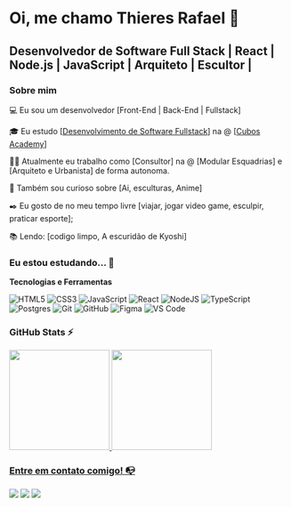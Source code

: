 # Oi, me chamo Thieres Rafael 👋
## Desenvolvedor de Software Full Stack |  React | Node.js | JavaScript  | Arquiteto | Escultor |
### Sobre mim

💻 Eu sou um desenvolvedor [Front-End | Back-End | Fullstack]

🎓 Eu estudo [[Desenvolvimento de Software Fullstack](https://cubos.academy/cursos/desenvolvimento-de-software-v2)] na @ [[Cubos Academy](https://cubos.academy/)]

👩‍💻 Atualmente eu trabalho como [Consultor] na @ [Modular Esquadrias] e [Arquiteto e Urbanista] de forma autonoma.

🔎 Também sou curioso sobre [Ai, esculturas, Anime]

✒️ Eu gosto de no meu tempo livre [viajar, jogar video game, esculpir, praticar esporte];

📚 Lendo: [codigo limpo, A escuridão de Kyoshi]

### Eu estou estudando... 🧩

**Tecnologias e Ferramentas**

![HTML5](https://img.shields.io/badge/html5-%23E34F26.svg?style=for-the-badge&logo=html5&logoColor=white)
![CSS3](https://img.shields.io/badge/css3-%231572B6.svg?style=for-the-badge&logo=css3&logoColor=white)
![JavaScript](https://img.shields.io/badge/javascript-%23323330.svg?style=for-the-badge&logo=javascript&logoColor=%23F7DF1E)
![React](https://img.shields.io/badge/react-%2320232a.svg?style=for-the-badge&logo=react&logoColor=%2361DAFB)
![NodeJS](https://img.shields.io/badge/node.js-6DA55F?style=for-the-badge&logo=node.js&logoColor=white)
![TypeScript](https://img.shields.io/badge/typescript-%23007ACC.svg?style=for-the-badge&logo=typescript&logoColor=white)
![Postgres](https://img.shields.io/badge/postgres-%23316192.svg?style=for-the-badge&logo=postgresql&logoColor=white)
![Git](https://img.shields.io/badge/git-%23F05033.svg?style=for-the-badge&logo=git&logoColor=white)
![GitHub](https://img.shields.io/badge/github-%23121011.svg?style=for-the-badge&logo=github&logoColor=white)
![Figma](https://img.shields.io/badge/figma-%23F24E1E.svg?style=for-the-badge&logo=figma&logoColor=white)
![VS Code](https://img.shields.io/badge/VS%20Code-0078d7.svg?style=for-the-badge&logo=visual-studio-code&logoColor=white)

### GitHub Stats ⚡
<div>
<a href="https://github.com/thesrael">
<img height="180em" src="https://github-readme-stats.vercel.app/api/top-langs/?username=thesrael&layout=compact&langs_count=7&theme=dracula"/>
<img height="180em" src="https://github-readme-stats.vercel.app/api?username=thesrael&show_icons=true&theme=dracula&include_all_commits=true&count_private=true"/>
</div>

  ### Entre em contato comigo! 📭
<div>
<a href="https://www.youtube.com/channel/UCMlLy2JFiGk9zNDenEorUYg" target="_blank"><img src="https://img.shields.io/badge/YouTube-FF0000?style=for-the-badge&logo=youtube&logoColor=white" target="_blank"></a>
<a href="https://instagram.com/thieres.rafael/" target="_blank"><img src="https://img.shields.io/badge/-Instagram-%23E4405F?style=for-the-badge&logo=instagram&logoColor=white" target="_blank"></a>
<a href="https://www.linkedin.com/in/thieres-rafael-3a5062a2/" target="_blank"><img src="https://img.shields.io/badge/-LinkedIn-%230077B5?style=for-the-badge&logo=linkedin&logoColor=white" target="_blank"></a>   
</div>

